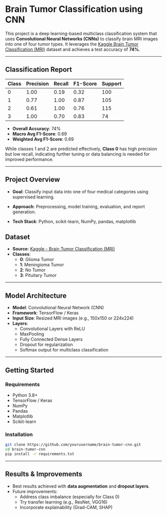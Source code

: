 # Brain Tumor Classification using CNN

This project is a deep learning-based multiclass classification system that uses **Convolutional Neural Networks (CNNs)** to classify brain MRI images into one of four tumor types. It leverages the [Kaggle Brain Tumor Classification (MRI)](https://www.kaggle.com/datasets/sartajbhuvaji/brain-tumor-classification-mri) dataset and achieves a test accuracy of **74%**.

---

## Classification Report

| Class | Precision | Recall | F1-Score | Support |
|-------|-----------|--------|----------|---------|
| 0     | 1.00      | 0.19   | 0.32     | 100     |
| 1     | 0.77      | 1.00   | 0.87     | 105     |
| 2     | 0.61      | 1.00   | 0.76     | 115     |
| 3     | 1.00      | 0.70   | 0.83     | 74      |

- **Overall Accuracy**: 74%  
- **Macro Avg F1-Score**: 0.69  
- **Weighted Avg F1-Score**: 0.69  

While classes 1 and 2 are predicted effectively, **Class 0** has high precision but low recall, indicating further tuning or data balancing is needed for improved performance.

---

## Project Overview
* **Goal**: Classify input data into one of four medical categories using supervised learning.

* **Approach**: Preprocessing, model training, evaluation, and report generation.

* **Tech Stack**: Python, scikit-learn, NumPy, pandas, matplotlib


## Dataset

- **Source**: [Kaggle - Brain Tumor Classification (MRI)](https://www.kaggle.com/datasets/sartajbhuvaji/brain-tumor-classification-mri)
- **Classes**:
  - **0**: Glioma Tumor  
  - **1**: Meningioma Tumor  
  - **2**: No Tumor  
  - **3**: Pituitary Tumor

---

## Model Architecture

- **Model**: Convolutional Neural Network (CNN)
- **Framework**: TensorFlow / Keras
- **Input Size**: Resized MRI images (e.g., 150x150 or 224x224)
- **Layers**:
  - Convolutional Layers with ReLU
  - MaxPooling
  - Fully Connected Dense Layers
  - Dropout for regularization
  - Softmax output for multiclass classification

---

## Getting Started

### Requirements

- Python 3.8+
- TensorFlow / Keras
- NumPy
- Pandas
- Matplotlib
- Scikit-learn

### Installation

```bash
git clone https://github.com/yourusername/brain-tumor-cnn.git
cd brain-tumor-cnn
pip install -r requirements.txt
```


---

## Results & Improvements

- Best results achieved with **data augmentation** and **dropout layers**.
- Future improvements:
  - Address class imbalance (especially for Class 0)
  - Try transfer learning (e.g., ResNet, VGG16)
  - Incorporate explainability (Grad-CAM, SHAP)



